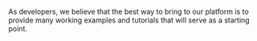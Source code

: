 As developers, we believe that the best way to bring to our platform is to provide many working examples and tutorials that will serve as a starting point.
